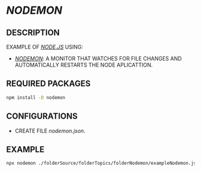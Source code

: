 # _NODEMON_

## DESCRIPTION

EXAMPLE OF [_NODE.JS_](https://nodejs.org) USING:

* [_NODEMON_](https://nodemon.io): A MONITOR THAT WATCHES FOR FILE CHANGES AND AUTOMATICALLY RESTARTS THE NODE APLICATTION.

## REQUIRED PACKAGES

```bash
npm install -D nodemon
```

## CONFIGURATIONS

* CREATE FILE _nodemon.json_.

## EXAMPLE

```bash
npx nodemon ./folderSource/folderTopics/folderNodemon/exampleNodemon.js
```
